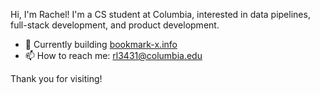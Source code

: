 Hi, I'm Rachel! I'm a CS student at Columbia, interested in data pipelines, full-stack development, and product development.

- 🌱 Currently building [bookmark-x.info](https://bookmark-x.info)
- 📫 How to reach me: [rl3431@columbia.edu](mailto:rl3431@columbia.edu)

Thank you for visiting!

<!--
**reiyi-lai/reiyi-lai** is a ✨ _special_ ✨ repository because its `README.md` (this file) appears on your GitHub profile.

Here are some ideas to get you started:

- 🔭 I’m currently working on ...
- 🌱 I’m currently learning ...
- 👯 I’m looking to collaborate on ...
- 🤔 I’m looking for help with ...
- 💬 Ask me about ...
- 📫 How to reach me: ...
- 😄 Pronouns: ...
- ⚡ Fun fact: ...
-->
